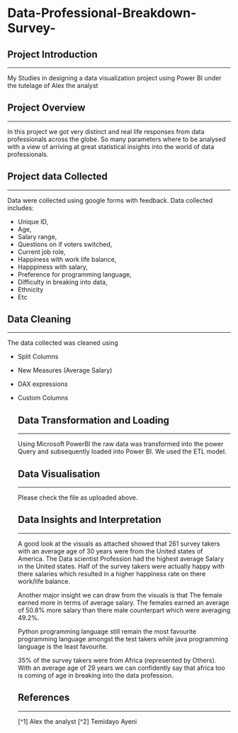# Data-Professional-Breakdown-Survey-
## Project Introduction
---
My Studies in designing a data visualization project using Power BI under the tutelage of Alex the analyst
## Project Overview
---
In this project we got very distinct and real life responses from data professionals across the globe. So many parameters where to be analysed with a view of arriving at great statistical insights into the world of data professionals. 
## Project data Collected
---
Data were collected using google forms with feedback. Data collected includes: 
  *  Unique ID, 
  *  Age, 
  *  Salary range, 
  *  Questions on if voters switched, 
  *  Current job role,
  *  Happiness with work life balance,
  *  Happpiness with salary,
  *  Preference for programming language,
  *  Difficulty in breaking into data,
  *  Ethnicity
  *  Etc
## Data Cleaning
----
The data collected was cleaned using 
* Split Columns
* New Measures (Average Salary)
* DAX expressions
* Custom Columns
  ## Data Transformation and Loading
  -----
  Using Microsoft PowerBI the raw data was transformed into the power Query and subsequently loaded into Power BI. We used the ETL model.
  ## Data Visualisation
  ---
  Please check the file as uploaded above.
  ## Data Insights and Interpretation
  ---
  A good look at the visuals as attached showed that 261 survey takers with an average age of 30 years were from the United states of America. The Data scientist Profession had the highest average Salary in the United states. Half of the survey takers were actually happy with there salaries which resulted in a higher happiness rate on there work/life balance.

  Another major insight we can draw from the visuals is that The female earned more in terms of average salary. The females earned an average of 50.8% more salary than there male counterpart which were averaging 49.2%.

  Python programming language still remain the most favourite programming language amongst the test takers while java programming language is the least favourite.

  35% of the survey takers were from Africa (represented by Others). With an average age of 29 years we can confidently say that africa too is coming of age in breaking into the data profession.
  ## References
  ----
  [^1] Alex the analyst
  [^2] Temidayo Ayeni
